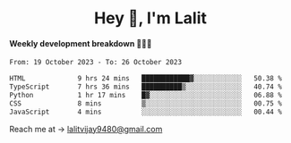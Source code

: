 <h1 align="center">Hey 👋, I'm Lalit</h1>

#### Weekly development breakdown 👨🏻‍💻
<!--START_SECTION:waka-->

```txt
From: 19 October 2023 - To: 26 October 2023

HTML             9 hrs 24 mins   ████████████▓░░░░░░░░░░░░   50.38 %
TypeScript       7 hrs 36 mins   ██████████▒░░░░░░░░░░░░░░   40.74 %
Python           1 hr 17 mins    █▓░░░░░░░░░░░░░░░░░░░░░░░   06.88 %
CSS              8 mins          ▒░░░░░░░░░░░░░░░░░░░░░░░░   00.75 %
JavaScript       4 mins          ░░░░░░░░░░░░░░░░░░░░░░░░░   00.44 %
```

<!--END_SECTION:waka-->

Reach me at → lalitvijay9480@gmail.com
